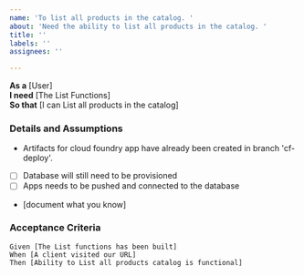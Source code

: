 ```yaml
---
name: 'To list all products in the catalog. '
about: 'Need the ability to list all products in the catalog. '
title: ''
labels: ''
assignees: ''

---
```


**As a** [User]  
 **I need** [The List Functions]  
 **So that** [I can List all products in the catalog]  
   
 ### Details and Assumptions

- Artifacts for cloud foundry app have already been created in branch 'cf-deploy'.
- [ ] Database will still need to be provisioned
- [ ] Apps needs to be pushed and connected to the database
 * [document what you know]
   
 ### Acceptance Criteria  
   
 ```gherkin
 Given [The List functions has been built]
 When [A client visited our URL]
 Then [Ability to List all products catalog is functional]
 ```
